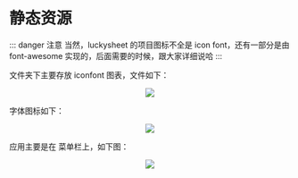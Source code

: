 # 静态资源

::: danger 注意
当然，luckysheet 的项目图标不全是 icon font，还有一部分是由 font-awesome 实现的，后面需要的时候，跟大家详细说哈
:::

文件夹下主要存放 iconfont 图表，文件如下：

<p align="center">
    <img  src='/src-assets.png' />
</p>

字体图标如下：

<p align="center">
    <img  src='/iconfont.png' />
</p>

应用主要是在 菜单栏上，如下图：

<p align="center">
    <img  src='/iconfont-apply.png' />
</p>
